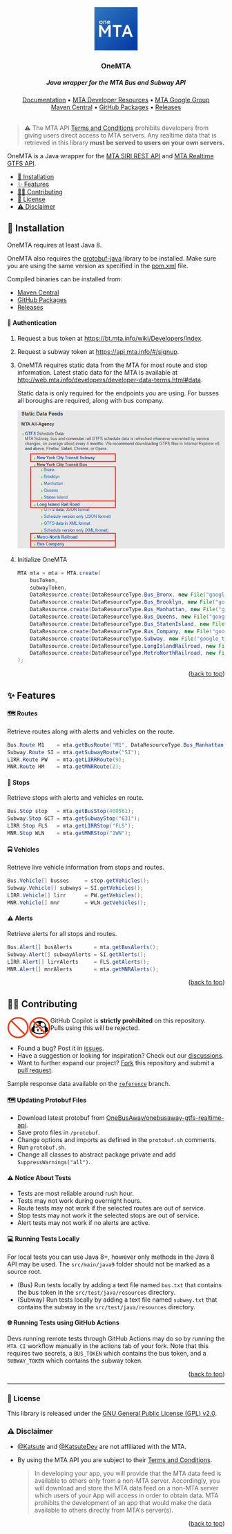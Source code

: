 <div id="top" align="center">
    <a href="https://github.com/KatsuteDev/OneMTA">
        <img src="https://raw.githubusercontent.com/KatsuteDev/OneMTA/main/assets/icon.png" alt="icon" width="100" height="100">
    </a>
    <h3>OneMTA</h3>
    <h5>Java wrapper for the MTA Bus and Subway API</h5>
    <div>
        <a href="https://docs.katsute.dev/onemta">Documentation</a>
        •
        <a href="https://new.mta.info/developers">MTA Developer Resources</a>
        •
        <a href="https://groups.google.com/g/mtadeveloperresources">MTA Google Group</a>
    <br>
        <a href="https://mvnrepository.com/artifact/dev.katsute/onemta">Maven Central</a>
        •
        <a href="https://github.com/KatsuteDev/OneMTA/packages/1221214">GitHub Packages</a>
        •
        <a href="https://github.com/KatsuteDev/OneMTA/releases">Releases</a>
    </div>
</div>

<br>

> ⚠️ The MTA API [Terms and Conditions](https://api.mta.info/#/DataFeedAgreement) prohibits developers from giving users direct access to MTA servers.
> Any realtime data that is retrieved in this library **must be served to users on your own servers.**

OneMTA is a Java wrapper for the [MTA SIRI REST API](https://bustime.mta.info/wiki/Developers/SIRIIntro) and [MTA Realtime GTFS API](https://api.mta.info/#/landing).

 - [📃 Installation](#-installation)
 - [✨ Features](#-features)
 - [👨‍💻 Contributing](#-contributing)
 - [💼 License](#-license)
 - [⚠️ Disclaimer](#%EF%B8%8F-disclaimer)

## 📃 Installation

OneMTA requires at least Java 8.

OneMTA also requires the [protobuf-java](https://mvnrepository.com/artifact/com.google.protobuf/protobuf-java) library to be installed. Make sure you are using the same version as specified in the [pom.xml](https://github.com/KatsuteDev/OneMTA/blob/main/pom.xml) file.

Compiled binaries can be installed from:

 - [Maven Central](https://mvnrepository.com/artifact/dev.katsute/onemta)
 - [GitHub Packages](https://github.com/KatsuteDev/OneMTA/packages/1221214)
 - [Releases](https://github.com/KatsuteDev/OneMTA/releases)

#### 🔑 Authentication

 1. Request a bus token at <https://bt.mta.info/wiki/Developers/Index>.
 2. Request a subway token at <https://api.mta.info/#/signup>.
 3. OneMTA requires static data from the MTA for most route and stop information.
    Latest static data for the MTA is available at <http://web.mta.info/developers/developer-data-terms.html#data>.

    Static data is only required for the endpoints you are using. For busses all boroughs are required, along with bus company.

    [![static datafeeds](https://raw.githubusercontent.com/KatsuteDev/OneMTA/main/assets/static-datafeeds.png)](http://web.mta.info/developers/developer-data-terms.html#data)
 4. Initialize OneMTA
    ```java
    MTA mta = mta = MTA.create(
        busToken,
        subwayToken,
        DataResource.create(DataResourceType.Bus_Bronx, new File("google_transit_bronx.zip")),
        DataResource.create(DataResourceType.Bus_Brooklyn, new File("google_transit_brooklyn.zip")),
        DataResource.create(DataResourceType.Bus_Manhattan, new File("google_transit_manhattan.zip")),
        DataResource.create(DataResourceType.Bus_Queens, new File("google_transit_queens.zip")),
        DataResource.create(DataResourceType.Bus_StatenIsland, new File("google_transit_staten_island.zip")),
        DataResource.create(DataResourceType.Bus_Company, new File("google_transit_bus_company.zip")),
        DataResource.create(DataResourceType.Subway, new File("google_transit_subway.zip")),
        DataResource.create(DataResourceType.LongIslandRailroad, new File("google_transit_lirr.zip")),
        DataResource.create(DataResourceType.MetroNorthRailroad, new File("google_transit_mnr.zip"))
    );
    ```

<p align="right">(<a href="#top">back to top</a>)</p>

## ✨ Features

#### 🗺 Routes

Retrieve routes along with alerts and vehicles on the route.

```java
Bus.Route M1    = mta.getBusRoute("M1", DataResourceType.Bus_Manhattan);
Subway.Route SI = mta.getSubwayRoute("SI");
LIRR.Route PW   = mta.getLIRRRoute(9);
MNR.Route HM    = mta.getMNRRoute(2);
```

#### 🚏 Stops

Retrieve stops with alerts and vehicles en route.

```java
Bus.Stop stop   = mta.getBusStop(400561);
Subway.Stop GCT = mta.getSubwayStop("631");
LIRR.Stop FLS   = mta.getLIRRStop("FLS");
MNR.Stop WLN    = mta.getMNRStop("1WN");
```

#### 🚍 Vehicles

Retrieve live vehicle information from stops and routes.

```java
Bus.Vehicle[] busses     = stop.getVehicles();
Subway.Vehicle[] subways = SI.getVehicles();
LIRR.Vehicle[] lirr      = PW.getVehicles();
MNR.Vehicle[] mnr        = WLN.getVehicles();
```

#### ⚠️ Alerts

Retrieve alerts for all stops and routes.

```java
Bus.Alert[] busAlerts       = mta.getBusAlerts();
Subway.Alert[] subwayAlerts = SI.getAlerts();
LIRR.Alert[] lirrAlerts     = FLS.getAlerts();
MNR.Alert[] mnrAlerts       = mta.getMNRAlerts();
```

<p align="right">(<a href="#top">back to top</a>)</p>

## 👨‍💻 Contributing

<!-- GitHub Copilot Disclaimer -->
<table>
    <img alt="GitHub Copilot" align="left" src="https://raw.githubusercontent.com/KatsuteDev/.github/main/profile/copilot-dark.png#gh-dark-mode-only" width="50">
    <img alt="GitHub Copilot" align="left" src="https://raw.githubusercontent.com/KatsuteDev/.github/main/profile/copilot-light.png#gh-light-mode-only" width="50">
    <p>GitHub Copilot is <b>strictly prohibited</b> on this repository.<br>Pulls using this will be rejected.</p>
</table>
<!-- GitHub Copilot Disclaimer -->

 - Found a bug? Post it in [issues](https://github.com/KatsuteDev/OneMTA/issues).
 - Have a suggestion or looking for inspiration? Check out our [discussions](https://github.com/KatsuteDev/OneMTA/discussions).
 - Want to further expand our project? [Fork](https://github.com/KatsuteDev/OneMTA/fork) this repository and submit a [pull request](https://github.com/KatsuteDev/OneMTA/pulls).

Sample response data available on the [`reference`](https://github.com/KatsuteDev/OneMTA/tree/reference) branch.

#### 🗺 Updating Protobuf Files

 - Download latest protobuf from [OneBusAway/onebusaway-gtfs-realtime-api](https://github.com/OneBusAway/onebusaway-gtfs-realtime-api/tree/master/src/main/proto/com/google/transit/realtime).
 - Save proto files in `/protobuf`.
 - Change options and imports as defined in the `protobuf.sh` comments.
 - Run `protobuf.sh`.
 - Change all classes to abstract package private and add `SuppressWarnings("all")`.

#### ⚠️ Notice About Tests

 - Tests are most reliable around rush hour.
 - Tests may not work during overnight hours.
 - Route tests may not work if the selected routes are out of service.
 - Stop tests may not work it the selected stops are out of service.
 - Alert tests may not work if no alerts are active.

#### 💻 Running Tests Locally

For local tests you can use Java 8+, however only methods in the Java 8 API may be used. The `src/main/java9` folder should not be marked as a source root.

 - (Bus) Run tests locally by adding a text file named `bus.txt` that contains the bus token in the `src/test/java/resources` directory.
 - (Subway) Run tests locally by adding a text file named `subway.txt` that contains the subway in the `src/test/java/resources` directory.

#### 🌐 Running Tests using GitHub Actions

Devs running remote tests through GitHub Actions may do so by running the `MTA CI` workflow manually in the actions tab of your fork. Note that this requires two secrets, a `BUS_TOKEN` which contains the bus token, and a `SUBWAY_TOKEN` which contains the subway token.

<p align="right">(<a href="#top">back to top</a>)</p>

<hr>

### 💼 License

This library is released under the [GNU General Public License (GPL) v2.0](https://github.com/KatsuteDev/OneMTA/blob/main/LICENSE).

### ⚠️ Disclaimer

 - [@Katsute](https://github.com/Katsute) and [@KatsuteDev](https://github.com/KatsuteDev) are not affiliated with the MTA.
 - By using the MTA API you are subject to their [Terms and Conditions](https://api.mta.info/#/DataFeedAgreement).

   > In developing your app, you will provide that the MTA data feed is available to others only from a non-MTA server. Accordingly, you will download and store the MTA data feed on a non-MTA server which users of your App will access in order to obtain data. MTA prohibits the development of an app that would make the data available to others directly from MTA's server(s).

<p align="right">(<a href="#top">back to top</a>)</p>